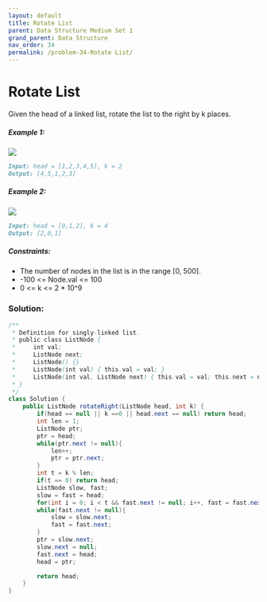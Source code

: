 ```yaml
---
layout: default
title: Rotate List
parent: Data Structure Medium Set 1
grand_parent: Data Structure
nav_order: 34
permalink: /problem-34-Rotate List/
---
```

# Rotate List
Given the head of a linked list, rotate the list to the right by k places.
##### Example 1:
![](../../assets/images/ds/rotate1.jpeg)
```markdown
Input: head = [1,2,3,4,5], k = 2
Output: [4,5,1,2,3]
```
##### Example 2:
![](../../assets/images/ds/roate2.jpeg)
```markdown
Input: head = [0,1,2], k = 4
Output: [2,0,1]
```
##### Constraints:
* The number of nodes in the list is in the range [0, 500].
* -100 <= Node.val <= 100
* 0 <= k <= 2 * 10^9

### Solution:
```java
/**
 * Definition for singly-linked list.
 * public class ListNode {
 *     int val;
 *     ListNode next;
 *     ListNode() {}
 *     ListNode(int val) { this.val = val; }
 *     ListNode(int val, ListNode next) { this.val = val; this.next = next; }
 * }
 */
class Solution {
    public ListNode rotateRight(ListNode head, int k) {
        if(head == null || k ==0 || head.next == null) return head;
        int len = 1;
        ListNode ptr;
        ptr = head;
        while(ptr.next != null){
            len++;
            ptr = ptr.next;
        }
        int t = k % len;
        if(t == 0) return head;
        ListNode slow, fast;
        slow = fast = head;
        for(int i = 0; i < t && fast.next != null; i++, fast = fast.next);
        while(fast.next != null){
            slow = slow.next;
            fast = fast.next;
        }
        ptr = slow.next;
        slow.next = null;
        fast.next = head;
        head = ptr;

        return head;
    }
}
```
